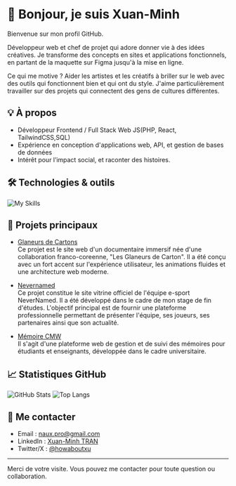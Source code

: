 # 👋 Bonjour, je suis Xuan-Minh

Bienvenue sur mon profil GitHub.

Développeur web et chef de projet qui adore donner vie à des idées créatives. Je transforme des concepts en sites et applications fonctionnels, en partant de la maquette sur Figma jusqu'à la mise en ligne.

Ce qui me motive ? Aider les artistes et les créatifs à briller sur le web avec des outils qui fonctionnent bien et qui ont du style. J'aime particulièrement travailler sur des projets qui connectent des gens de cultures différentes.

## 💡 À propos

- Développeur Frontend / Full Stack Web JS(PHP, React, TailwindCSS,SQL)
- Expérience en conception d'applications web, API, et gestion de bases de données
- Intérêt pour l’impact social, et raconter des histoires.

## 🛠️ Technologies & outils

![My Skills](https://skillicons.dev/icons?i=php,react,js,html,css,tailwind,git)

## 🚀 Projets principaux

- [Glaneurs de Cartons](glaneursdecarton.mastercmw.com)  
  Ce projet est le site web d'un documentaire immersif née d'une collaboration franco-coreenne, "Les Glaneurs de Carton". Il a été conçu avec un fort accent sur l'expérience utilisateur, les animations fluides et une architecture web moderne.

- [Nevernamed](https;//github.com/Xuan-Minh/nevernamed-esport-site)  
  Ce projet constitue le site vitrine officiel de l'équipe e-sport NeverNamed. Il a été développé dans le cadre de mon stage de fin d'études. L'objectif principal est de fournir une plateforme professionnelle permettant de présenter l'équipe, ses joueurs, ses partenaires ainsi que son actualité.

- [Mémoire CMW](https://github.com/Xuan-Minh/memoirecmw)  
  Il s'agit d'une plateforme web de gestion et de suivi des mémoires pour étudiants et enseignants, développée dans le cadre universitaire.

## 📈 Statistiques GitHub

![GitHub Stats](https://github-readme-stats.vercel.app/api?username=Xuan-Minh&show_icons=true&theme=github_dark)
![Top Langs](https://github-readme-stats.vercel.app/api/top-langs/?username=Xuan-Minh&layout=compact&theme=github_dark)

## 🤝 Me contacter

- Email : [naux.pro@gmail.com](mailto:naux.pro@gmail.com)
- LinkedIn : [Xuan-Minh TRAN](https://www.linkedin.com/in/xuan-minh-t-5a4ba91b8?utm_source=share&utm_campaign=share_via&utm_content=profile&utm_medium=android_app)
- Twitter/X : [@howaboutxu](https://twitter.com/howaboutxu)

---

Merci de votre visite. Vous pouvez me contacter pour toute question ou collaboration.
